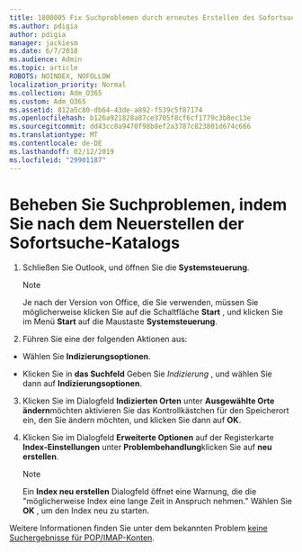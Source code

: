 ```yaml
---
title: 1800005 Fix Suchproblemen durch erneutes Erstellen des Sofortsuche-Katalogs
ms.author: pdigia
author: pdigia
manager: jackiesm
ms.date: 6/7/2018
ms.audience: Admin
ms.topic: article
ROBOTS: NOINDEX, NOFOLLOW
localization_priority: Normal
ms.collection: Adm_O365
ms.custom: Adm_O365
ms.assetid: 812a5c80-db64-43de-a892-f539c5f87174
ms.openlocfilehash: b126a921828a87ce3705f8cf6cf1779c3b8ec13e
ms.sourcegitcommit: dd43cc0a9470f98b8ef2a3787c823801d674c666
ms.translationtype: MT
ms.contentlocale: de-DE
ms.lasthandoff: 02/12/2019
ms.locfileid: "29901187"
---
```

# <a name="fix-search-issues-by-rebuilding-your-instant-search-catalog"></a>Beheben Sie Suchproblemen, indem Sie nach dem Neuerstellen der Sofortsuche-Katalogs

1. Schließen Sie Outlook, und öffnen Sie die **Systemsteuerung**.
    
    > [!NOTE]
    > Je nach der Version von Office, die Sie verwenden, müssen Sie möglicherweise klicken Sie auf die Schaltfläche **Start** , und klicken Sie im Menü **Start** auf die Maustaste **Systemsteuerung**. 
  
2. Führen Sie eine der folgenden Aktionen aus:
    
  - Wählen Sie **Indizierungsoptionen**.
    
  - Klicken Sie in **das Suchfeld** Geben Sie *Indizierung* , und wählen Sie dann auf **Indizierungsoptionen**.
    
3. Klicken Sie im Dialogfeld **Indizierten Orten** unter **Ausgewählte Orte ändern**möchten aktivieren Sie das Kontrollkästchen für den Speicherort ein, den Sie ändern möchten, und klicken Sie dann auf **OK**.
    
4. Klicken Sie im Dialogfeld **Erweiterte Optionen** auf der Registerkarte **Index-Einstellungen** unter **Problembehandlung**klicken Sie auf **neu erstellen**.
    
    > [!NOTE]
    > Ein **Index neu erstellen** Dialogfeld öffnet eine Warnung, die die "möglicherweise Index eine lange Zeit in Anspruch nehmen." Wählen Sie **OK** , um den Index neu zu starten. 
  
Weitere Informationen finden Sie unter dem bekannten Problem [keine Suchergebnisse für POP/IMAP-Konten](https://support.office.com/article/51c9d2c7-a3db-4358-afdf-50d3a9e57039.aspx).
  

